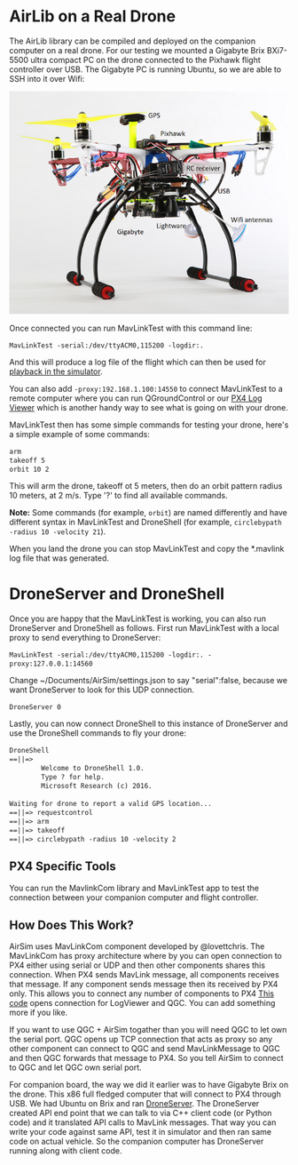 # AirLib on a Real Drone

The AirLib library can be compiled and deployed on the companion computer on a real drone. For our testing we mounted a Gigabyte Brix BXi7-5500 ultra compact PC on the drone connected to the Pixhawk flight controller over USB. The Gigabyte PC is running Ubuntu, so we are able to SSH into it over Wifi: 

![Flamewheel](images/Flamewheel.png)

Once connected you can run MavLinkTest with this command line:
````
MavLinkTest -serial:/dev/ttyACM0,115200 -logdir:. 
````
And this will produce a log file of the flight which can then be used for [playback in the simulator](playback.md).

You can also add `-proxy:192.168.1.100:14550` to connect MavLinkTest to a remote computer where you can run QGroundControl or our 
[PX4 Log Viewer](log_viewer.md) which is another handy way to see what is going on with your drone.

MavLinkTest then has some simple commands for testing your drone, here's a simple example of some commands:

````
arm
takeoff 5
orbit 10 2
````

This will arm the drone, takeoff ot 5 meters, then do an orbit pattern radius 10 meters, at 2 m/s.
Type '?' to find all available commands.

**Note:** Some commands (for example, `orbit`) are named differently and have different syntax in MavLinkTest and DroneShell (for example, `circlebypath -radius 10 -velocity 21`).

When you land the drone you can stop MavLinkTest and copy the *.mavlink log file that was generated.

# DroneServer and DroneShell

Once you are happy that the MavLinkTest is working, you can also run DroneServer and DroneShell as follows.  First
run MavLinkTest with a local proxy to send everything to DroneServer:

````
MavLinkTest -serial:/dev/ttyACM0,115200 -logdir:. -proxy:127.0.0.1:14560
````
Change ~/Documents/AirSim/settings.json to say "serial":false, because we want DroneServer to look for this UDP connection.

````
DroneServer 0
````

Lastly, you can now connect DroneShell to this instance of DroneServer and use the DroneShell commands to fly your drone:

````
DroneShell
==||=>
        Welcome to DroneShell 1.0.
        Type ? for help.
        Microsoft Research (c) 2016.

Waiting for drone to report a valid GPS location...
==||=> requestcontrol
==||=> arm
==||=> takeoff
==||=> circlebypath -radius 10 -velocity 2
````

## PX4 Specific Tools
You can run the MavlinkCom library and MavLinkTest app to test the connection
between your companion computer and flight controller.  

## How Does This Work?
AirSim uses MavLinkCom component developed by @lovettchris. The MavLinkCom has proxy architecture where by you can open connection to PX4 either using serial or UDP and then other components shares this connection. When PX4 sends MavLink message, all components receives that message. If any component sends message then its received by PX4 only. This allows you to connect any number of components to PX4 [This code](https://github.com/Microsoft/AirSim/blob/master/AirLib/include/vehicles/multirotor/controllers/MavLinkDroneController.hpp#L793) opens connection for LogViewer and QGC. You can add something more if you like.

If you want to use QGC + AirSim togather than you will need QGC to let own the serial port. QGC opens up TCP connection that acts as proxy so any other component can connect to QGC and send MavLinkMessage to QGC and then QGC forwards that message to PX4. So you tell AirSim to connect to QGC and let QGC own serial port.

For companion board, the way we did it earlier was to have Gigabyte Brix on the drone. This x86 full fledged computer that will connect to PX4 through USB. We had Ubuntu on Brix and ran [DroneServer](https://github.com/Microsoft/AirSim/tree/master/DroneServer). The DroneServer created API end point that we can talk to via C++ client code (or Python code) and it translated API calls to MavLink messages. That way you can write your code against same API, test it in simulator and then ran same code on actual vehicle. So the companion computer has DroneServer running along with client code. 